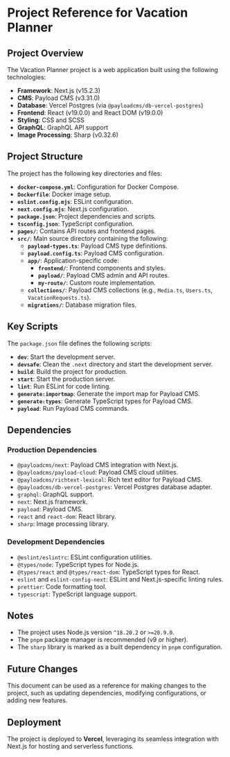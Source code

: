 # Project Reference for Vacation Planner

## Project Overview
The Vacation Planner project is a web application built using the following technologies:

- **Framework**: Next.js (v15.2.3)
- **CMS**: Payload CMS (v3.31.0)
- **Database**: Vercel Postgres (via `@payloadcms/db-vercel-postgres`)
- **Frontend**: React (v19.0.0) and React DOM (v19.0.0)
- **Styling**: CSS and SCSS
- **GraphQL**: GraphQL API support
- **Image Processing**: Sharp (v0.32.6)

## Project Structure
The project has the following key directories and files:

- **`docker-compose.yml`**: Configuration for Docker Compose.
- **`Dockerfile`**: Docker image setup.
- **`eslint.config.mjs`**: ESLint configuration.
- **`next.config.mjs`**: Next.js configuration.
- **`package.json`**: Project dependencies and scripts.
- **`tsconfig.json`**: TypeScript configuration.
- **`pages/`**: Contains API routes and frontend pages.
- **`src/`**: Main source directory containing the following:
  - **`payload-types.ts`**: Payload CMS type definitions.
  - **`payload.config.ts`**: Payload CMS configuration.
  - **`app/`**: Application-specific code:
    - **`frontend/`**: Frontend components and styles.
    - **`payload/`**: Payload CMS admin and API routes.
    - **`my-route/`**: Custom route implementation.
  - **`collections/`**: Payload CMS collections (e.g., `Media.ts`, `Users.ts`, `VacationRequests.ts`).
  - **`migrations/`**: Database migration files.

## Key Scripts
The `package.json` file defines the following scripts:

- **`dev`**: Start the development server.
- **`devsafe`**: Clean the `.next` directory and start the development server.
- **`build`**: Build the project for production.
- **`start`**: Start the production server.
- **`lint`**: Run ESLint for code linting.
- **`generate:importmap`**: Generate the import map for Payload CMS.
- **`generate:types`**: Generate TypeScript types for Payload CMS.
- **`payload`**: Run Payload CMS commands.

## Dependencies
### Production Dependencies
- `@payloadcms/next`: Payload CMS integration with Next.js.
- `@payloadcms/payload-cloud`: Payload CMS cloud utilities.
- `@payloadcms/richtext-lexical`: Rich text editor for Payload CMS.
- `@payloadcms/db-vercel-postgres`: Vercel Postgres database adapter.
- `graphql`: GraphQL support.
- `next`: Next.js framework.
- `payload`: Payload CMS.
- `react` and `react-dom`: React library.
- `sharp`: Image processing library.

### Development Dependencies
- `@eslint/eslintrc`: ESLint configuration utilities.
- `@types/node`: TypeScript types for Node.js.
- `@types/react` and `@types/react-dom`: TypeScript types for React.
- `eslint` and `eslint-config-next`: ESLint and Next.js-specific linting rules.
- `prettier`: Code formatting tool.
- `typescript`: TypeScript language support.

## Notes
- The project uses Node.js version `^18.20.2` or `>=20.9.0`.
- The `pnpm` package manager is recommended (v9 or higher).
- The `sharp` library is marked as a built dependency in `pnpm` configuration.

## Future Changes
This document can be used as a reference for making changes to the project, such as updating dependencies, modifying configurations, or adding new features.

## Deployment
The project is deployed to **Vercel**, leveraging its seamless integration with Next.js for hosting and serverless functions.
